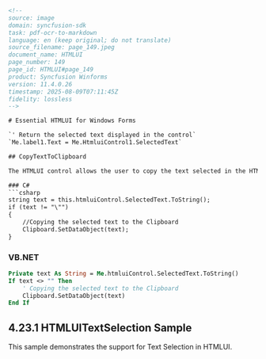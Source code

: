 ```html
<!-- 
source: image
domain: syncfusion-sdk
task: pdf-ocr-to-markdown
language: en (keep original; do not translate)
source_filename: page_149.jpeg
document_name: HTMLUI
page_number: 149
page_id: HTMLUI#page_149
product: Syncfusion Winforms
version: 11.4.0.26
timestamp: 2025-08-09T07:11:45Z
fidelity: lossless
-->

# Essential HTMLUI for Windows Forms

`' Return the selected text displayed in the control`
`Me.label1.Text = Me.HtmluiControl1.SelectedText`

## CopyTextToClipboard

The HTMLUI control allows the user to copy the text selected in the HTMLUI control to the Clipboard, and paste it in other applications. The following code snippet shows how this feature is implemented with the HTMLUI control.

### C#
```csharp
string text = this.htmluiControl.SelectedText.ToString();
if (text != "\"")
{
    //Copying the selected text to the Clipboard
    Clipboard.SetDataObject(text);
}
```

### VB.NET
```vb
Private text As String = Me.htmluiControl.SelectedText.ToString()
If text <> "" Then
    ' Copying the selected text to the Clipboard
    Clipboard.SetDataObject(text)
End If
```

## 4.23.1 HTMLUITextSelection Sample

This sample demonstrates the support for Text Selection in HTMLUI.

<!-- tags: [Syncfusion Winforms, HTMLUI, Text Selection, Clipboard, Control] keywords: [TextSelection, HTMLUI, Clipboard, CopyTextToClipboard, sample, Windows Forms] -->
```